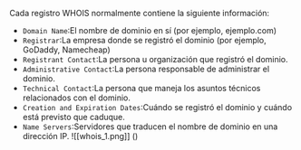 Cada registro WHOIS normalmente contiene la siguiente información:

- `Domain Name`:El nombre de dominio en sí (por ejemplo, ejemplo.com)
- `Registrar`:La empresa donde se registró el dominio (por ejemplo, GoDaddy, Namecheap)
- `Registrant Contact`:La persona u organización que registró el dominio.
- `Administrative Contact`:La persona responsable de administrar el dominio.
- `Technical Contact`:La persona que maneja los asuntos técnicos relacionados con el dominio.
- `Creation and Expiration Dates`:Cuándo se registró el dominio y cuándo está previsto que caduque.
- `Name Servers`:Servidores que traducen el nombre de dominio en una dirección IP.
![[whois_1.png]]
()
